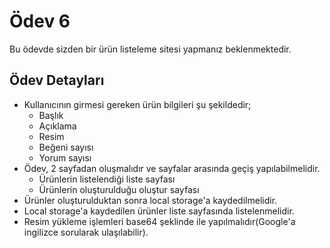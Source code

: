 # Ödev 6

Bu ödevde sizden bir ürün listeleme sitesi yapmanız beklenmektedir.

## Ödev Detayları

- Kullanıcının girmesi gereken ürün bilgileri şu şekildedir;
    - Başlık
    - Açıklama
    - Resim
    - Beğeni sayısı
    - Yorum sayısı
- Ödev, 2 sayfadan oluşmalıdır ve sayfalar arasında geçiş yapılabilmelidir.
    - Ürünlerin listelendiği liste sayfası
    - Ürünlerin oluşturulduğu oluştur sayfası
- Ürünler oluşturulduktan sonra local storage'a kaydedilmelidir.
- Local storage'a kaydedilen ürünler liste sayfasında listelenmelidir.
- Resim yükleme işlemleri base64 şeklinde ile yapılmalıdır(Google'a ingilizce sorularak ulaşılabilir).
